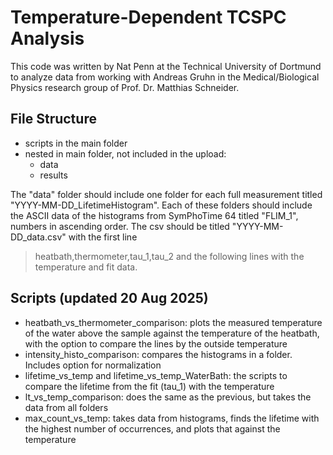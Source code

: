 # Temperature-Dependent TCSPC Analysis
This code was written by Nat Penn at the Technical University of Dortmund to analyze data from working with Andreas Gruhn in the Medical/Biological Physics research group of Prof. Dr. Matthias Schneider. 

## File Structure
- scripts in the main folder
- nested in main folder, not included in the upload:
  - data
  - results

The "data" folder should include one folder for each full measurement titled "YYYY-MM-DD_LifetimeHistogram". Each of these folders should include the ASCII data of the histograms from SymPhoTime 64 titled "FLIM_1", numbers in ascending order. The csv should be titled "YYYY-MM-DD_data.csv" with the first line
> heatbath,thermometer,tau_1,tau_2
and the following lines with the temperature and fit data.

## Scripts (updated 20 Aug 2025)
- heatbath_vs_thermometer_comparison: plots the measured temperature of the water above the sample against the temperature of the heatbath, with the option to compare the lines by the outside temperature
- intensity_histo_comparison: compares the histograms in a folder. Includes option for normalization
- lifetime_vs_temp and lifetime_vs_temp_WaterBath: the scripts to compare the lifetime from the fit (tau_1) with the temperature
- lt_vs_temp_comparison: does the same as the previous, but takes the data from all folders
- max_count_vs_temp: takes data from histograms, finds the lifetime with the highest number of occurrences, and plots that against the temperature

